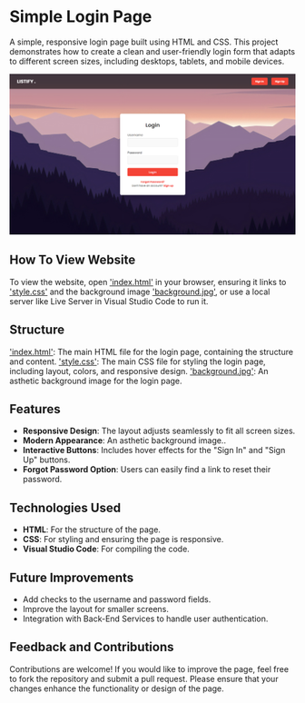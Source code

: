# Simple Login Page

A simple, responsive login page built using HTML and CSS. This project demonstrates how to create a clean and user-friendly login form that adapts to different screen sizes, including desktops, tablets, and mobile devices.

![Preview](Screenshot.png)

## How To View Website

To view the website, open ['index.html'](index.html) in your browser, ensuring it links to ['style.css'](style.css) and the background image ['background.jpg'](background.jpg), or use a local server like Live Server in Visual Studio Code to run it.

## Structure

['index.html'](index.html): The main HTML file for the login page, containing the structure and content.
['style.css'](style.css): The main CSS file for styling the login page, including layout, colors, and responsive design.
['background.jpg'](background.jpg): An asthetic background image for the login page.

## Features

- **Responsive Design**: The layout adjusts seamlessly to fit all screen sizes.
- **Modern Appearance**: An asthetic background image..
- **Interactive Buttons**: Includes hover effects for the "Sign In" and "Sign Up" buttons.
- **Forgot Password Option**: Users can easily find a link to reset their password.

## Technologies Used

- **HTML**: For the structure of the page.
- **CSS**: For styling and ensuring the page is responsive.
- **Visual Studio Code**: For compiling the code.

## Future Improvements

- Add checks to the username and password fields.
- Improve the layout for smaller screens.
- Integration with Back-End Services to handle user authentication.

## Feedback and Contributions

Contributions are welcome! If you would like to improve the page, feel free to fork the repository and submit a pull request. Please ensure that your changes enhance the functionality or design of the page.

